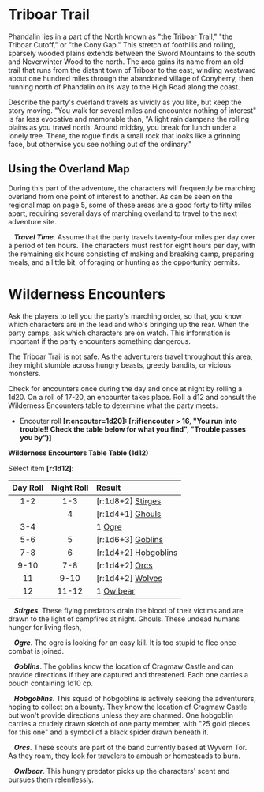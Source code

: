 
# Triboar Trail
Phandalin lies in a part of the North known as "the Triboar Trail," "the Triboar Cutoff," or "the Cony Gap." This stretch of foothills and roiling, sparsely wooded plains extends between the Sword Mountains to the south and Neverwinter Wood to the north. The area gains its name from an old trail that runs from the distant town of Triboar to the east, winding westward about one hundred miles through the abandoned village of Conyherry, then running north of Phandalin on its way to the High Road along the coast.

Describe the party's overland travels as vividly as you like, but keep the story moving. "You walk for several miles and encounter nothing of interest" is far less evocative and memorable than, "A light rain dampens the rolling plains as you travel north. Around midday, you break for lunch under a lonely tree. There, the rogue finds a small rock that looks like a grinning face, but otherwise you see nothing out of the ordinary."

## Using the Overland Map
During this part of the adventure, the characters will frequently be marching overland from one point of interest to another. As can be seen on the regional map on page 5, some of these areas are a good forty to fifty miles apart, requiring several days of marching overland to travel to the next adventure site.

&nbsp;&nbsp;&nbsp;***Travel Time***. Assume that the party travels twenty-four miles per day over a period of ten hours. The characters must rest for eight hours per day, with the remaining six hours consisting of making and breaking camp, preparing meals, and a little bit, of foraging or hunting as the opportunity permits.

# Wilderness Encounters
Ask the players to tell you the party's marching order, so that, you know which characters are in the lead and who's bringing up the rear. When the party camps, ask which characters are on watch. This information is important if the party encounters something dangerous.

The Triboar Trail is not safe. As the adventurers travel throughout this area, they might stumble across hungry beasts, greedy bandits, or vicious monsters. 

Check for encounters once during the day and once at night by rolling a 1d20. On a roll of 17-20, an encounter takes place. Roll a d12 and consult the Wilderness Encounters table to determine what the party meets.

- Encouter roll **[r:encouter=1d20]: [r:if(encouter > 16, "You run into trouble!! Check the table below for what you find", "Trouble passes you by")]**

**Wilderness Encounters Table Table (1d12)**

Select item **[r:1d12]**:

| Day Roll  | Night Roll  | Result                     |
| :-------: | :---------: | :------------------------- |
| 1-2       | 1-3         | [r:1d8+2] [Stirges](npc "stirge")    |
|           | 4	          | [r:1d4+1] [Ghouls](npc "ghoul")     |
| 3-4       |             | 1 [Ogre](npc "ogre")           |
| 5-6       | 5           | [r:1d6+3] [Goblins](npc "goblin")    |
| 7-8       | 6           | [r:1d4+2] [Hobgoblins](npc "hobgoblin") |
| 9-10      | 7-8         | [r:1d4+2] [Orcs](npc "orc")        |
| 11        | 9-10        | [r:1d4+2] [Wolves](npc "wolf")     |
| 12        | 11-12       | 1 [Owlbear](npc)        |


&nbsp;&nbsp;&nbsp;***Stirges***. These flying predators drain the blood of their victims and are drawn to the light of campfires at night. Ghouls. These undead humans hunger for living flesh,

&nbsp;&nbsp;&nbsp;***Ogre***. The ogre is looking for an easy kill. It is too stupid to flee once combat is joined.

&nbsp;&nbsp;&nbsp;***Goblins***. The goblins know the location of Cragmaw Castle and can provide directions if they are captured and threatened. Each one carries a pouch containing 1d10 cp.

&nbsp;&nbsp;&nbsp;***Hobgoblins***. This squad of hobgoblins is actively seeking the adventurers, hoping to collect on a bounty. They know the location of Cragmaw Castle but won't provide directions unless they are charmed. One hobgoblin carries a crudely drawn sketch of one party member, with "25 gold pieces for this one" and a symbol of a black spider drawn beneath it.

&nbsp;&nbsp;&nbsp;***Orcs***. These scouts are part of the band currently based at Wyvern Tor. As they roam, they look for travelers to ambush or homesteads to burn.

&nbsp;&nbsp;&nbsp;***Owlbear***. This hungry predator picks up the characters' scent and pursues them relentlessly.